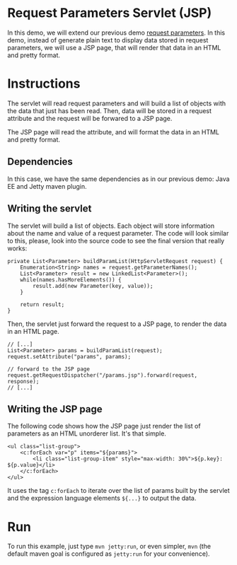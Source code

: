 # Request Parameters Servlet (JSP)

In this demo, we will extend our previous demo
[request parameters](../request-parameters). In this demo, instead of generate
plain text to display data stored in request parameters, we will use a JSP page,
that will render that data in an HTML and pretty format.

# Instructions

The servlet will read request parameters and will build a list of objects with
the data that just has been read. Then, data will be stored in a request
attribute and the request will be forwared to a JSP page.

The JSP page will read the attribute, and will format the data in an HTML and
pretty format.

## Dependencies

In this case, we have the same dependencies as in our previous demo: Java EE and
Jetty maven plugin.

## Writing the servlet

The servlet will build a list of objects. Each object will store information about
the name and value of a request parameter. The code will look similar to this, 
please, look into the source code to see the final version that really works:

    private List<Parameter> buildParamList(HttpServletRequest request) {
        Enumeration<String> names = request.getParameterNames();
        List<Parameter> result = new LinkedList<Parameter>();
        while(names.hasMoreElements()) {
            result.add(new Parameter(key, value));
        }
        
        return result;
    }

Then, the servlet just forward the request to a JSP page, to render the data in
an HTML page.

    // [...]
    List<Parameter> params = buildParamList(request);
    request.setAttribute("params", params);
    
    // forward to the JSP page
    request.getRequestDispatcher("/params.jsp").forward(request, response);
    // [...]

## Writing the JSP page

The following code shows how the JSP page just render the list of parameters as
an HTML unorderer list. It's that simple.

	<ul class="list-group">
		<c:forEach var="p" items="${params}">
			<li class="list-group-item" style="max-width: 30%">${p.key}: ${p.value}</li>
		</c:forEach>
	</ul>

It uses the tag `c:forEach` to iterate over the list of params built by the servlet and
the expression language elements `${...}` to output the data.

# Run

To run this example, just type `mvn jetty:run`, or even simpler, `mvn` (the default
maven goal is configured as `jetty:run` for your convenience).

